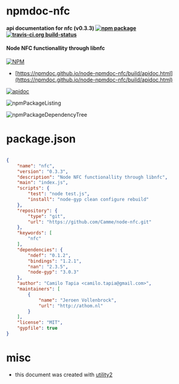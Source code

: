 # npmdoc-nfc

#### api documentation for  nfc (v0.3.3)  [![npm package](https://img.shields.io/npm/v/npmdoc-nfc.svg?style=flat-square)](https://www.npmjs.org/package/npmdoc-nfc) [![travis-ci.org build-status](https://api.travis-ci.org/npmdoc/node-npmdoc-nfc.svg)](https://travis-ci.org/npmdoc/node-npmdoc-nfc)

#### Node NFC functionallity through libnfc

[![NPM](https://nodei.co/npm/nfc.png?downloads=true&downloadRank=true&stars=true)](https://www.npmjs.com/package/nfc)

- [https://npmdoc.github.io/node-npmdoc-nfc/build/apidoc.html](https://npmdoc.github.io/node-npmdoc-nfc/build/apidoc.html)

[![apidoc](https://npmdoc.github.io/node-npmdoc-nfc/build/screenCapture.buildCi.browser.%252Ftmp%252Fbuild%252Fapidoc.html.png)](https://npmdoc.github.io/node-npmdoc-nfc/build/apidoc.html)

![npmPackageListing](https://npmdoc.github.io/node-npmdoc-nfc/build/screenCapture.npmPackageListing.svg)

![npmPackageDependencyTree](https://npmdoc.github.io/node-npmdoc-nfc/build/screenCapture.npmPackageDependencyTree.svg)



# package.json

```json

{
    "name": "nfc",
    "version": "0.3.3",
    "description": "Node NFC functionallity through libnfc",
    "main": "index.js",
    "scripts": {
        "test": "node test.js",
        "install": "node-gyp clean configure rebuild"
    },
    "repository": {
        "type": "git",
        "url": "https://github.com/Camme/node-nfc.git"
    },
    "keywords": [
        "nfc"
    ],
    "dependencies": {
        "ndef": "0.1.2",
        "bindings": "1.2.1",
        "nan": "2.3.5",
        "node-gyp": "3.0.3"
    },
    "author": "Camilo Tapia <camilo.tapia@gmail.com>",
    "maintainers": [
        {
            "name": "Jeroen Vollenbrock",
            "url": "http://athom.nl"
        }
    ],
    "license": "MIT",
    "gypfile": true
}
```



# misc
- this document was created with [utility2](https://github.com/kaizhu256/node-utility2)
